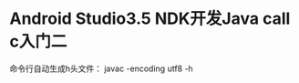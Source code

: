 # Android Studio3.5 NDK开发Java call c入门二

命令行自动生成h头文件：
javac -encoding utf8 -h <targetDir> <source file>

